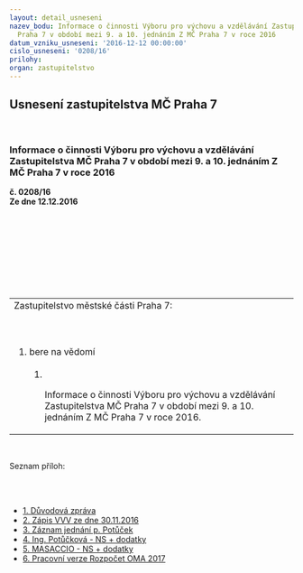 ```yaml
---
layout: detail_usneseni
nazev_bodu: Informace o činnosti Výboru pro výchovu a vzdělávání Zastupitelstva MČ
  Praha 7 v období mezi 9. a 10. jednáním Z MČ Praha 7 v roce 2016
datum_vzniku_usneseni: '2016-12-12 00:00:00'
cislo_usneseni: '0208/16'
prilohy: 
organ: zastupitelstvo
---
```

<div id="ucUsn_pList" class="usn">
	<span><h2>Usnesení zastupitelstva MČ Praha 7 </h2>
<br></span><div class="standBody">
<span><h3>Informace o činnosti Výboru pro výchovu a vzdělávání Zastupitelstva MČ Praha 7 v období mezi 9. a 10. jednáním Z MČ Praha 7 v roce 2016</h3></span><div class="center">
		<strong>č. 0208/16</strong><br>
	</div>
<div class="center">
		<strong>Ze dne 12.12.2016</strong><br><br>
	</div>
<p><br></p>
<table class="documentProperties tableView">
<br><tbody>
<br><tr>
<br><td>Zastupitelstvo městské části Praha 7:</td>
</tr>
<br><tr>
<br><td>
<br><ol class="urzList_view">
<br><li class="urzClass1">bere na vědomí <br><ol class="urzOlClass">
<br><li class="urzClass2">
<br><p>Informace o činnosti Výboru pro výchovu a vzdělávání Zastupitelstva MČ Praha 7 v období mezi 9. a 10. jednáním Z MČ Praha 7 v roce 2016.</p>
</li>
</ol>
</li>
</ol>
</td>
</tr>
</tbody>
</table>
<br><p>Seznam příloh:</p>
<br><ul>
<br><li>
<a href="/zdroj.aspx?typ=4&amp;Id=79335&amp;sh=-1989613867" target="_blank" title="Odkaz na soubor - 14 kB - nové okno">1. Důvodová zpráva</a><br>
</li>
<li>
<a href="/zdroj.aspx?typ=4&amp;Id=79336&amp;sh=-1988804043" target="_blank" title="Odkaz na soubor - 39,3 kB - nové okno">2. Zápis VVV ze dne 30.11.2016</a><br>
</li>
<li>
<a href="/zdroj.aspx?typ=4&amp;Id=79338&amp;sh=-1988884107" target="_blank" title="Odkaz na soubor - 21,8 kB - nové okno">3. Záznam jednání p. Potůček </a><br>
</li>
<li>
<a href="/zdroj.aspx?typ=4&amp;Id=79337&amp;sh=-1988628971" target="_blank" title="Odkaz na soubor - 5,6 MB - nové okno">4. Ing. Potůčková - NS + dodatky</a><br>
</li>
<li>
<a href="/zdroj.aspx?typ=4&amp;Id=79339&amp;sh=-1988717227" target="_blank" title="Odkaz na soubor - 1,8 MB - nové okno">5. MASACCIO - NS + dodatky</a><br>
</li>
<li><a href="/zdroj.aspx?typ=4&amp;Id=79340&amp;sh=-2098590315" target="_blank" title="Odkaz na soubor - 35,3 kB - nové okno">6. Pracovní verze Rozpočet OMA 2017</a></li>
</ul>
</div>
</div>